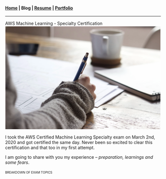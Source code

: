 #### [Home](/index) | Blog | [Resume](/resume) | [Portfolio](/portfolio)
---

<label class="title">AWS Machine Learning - Specialty Certification</label>
<br />
<img class="blog-image-header" src="images/blogs/aws-prep/header.png?raw=true"/>
<br/>

<div>
I took the AWS Certified Machine Learning Specialty exam on March 2nd, 2020 and got certified the same day. Never been so excited to clear this certification and that too in my first attempt.

<p>I am going to share with you my experience – <i>preparation, learnings and some fears</i>.</p>
<span style="font-variant:all-petite-caps">Breakdown of Exam Topics</span>
</div>